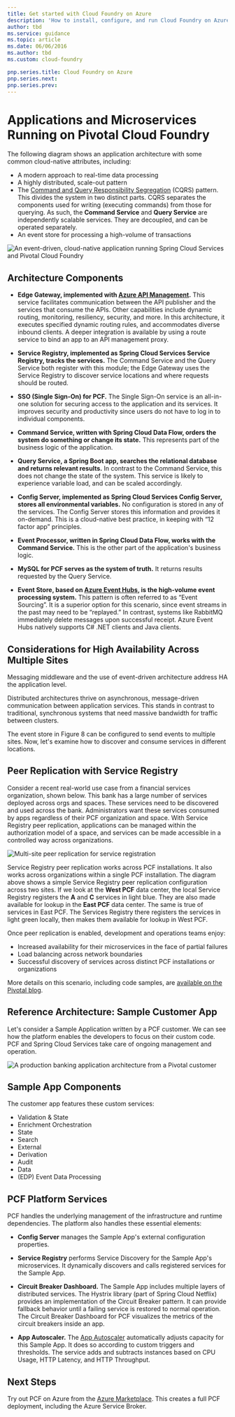 ```yaml
---
title: Get started with Cloud Foundry on Azure
description: 'How to install, configure, and run Cloud Foundry on Azure.'
author: tbd
ms.service: guidance
ms.topic: article
ms.date: 06/06/2016
ms.author: tbd
ms.custom: cloud-foundry

pnp.series.title: Cloud Foundry on Azure
pnp.series.next: 
pnp.series.prev: 
---
```


# Applications and Microservices Running on Pivotal Cloud Foundry

The following diagram shows an application architecture with some common cloud-native attributes, including:

- A modern approach to real-time data processing
- A highly distributed, scale-out pattern
- The [Command and Query Responsibility Segregation](/azure/architecture/patterns/cqrs) (CQRS) pattern. This divides the system in two distinct parts. CQRS separates the components used for writing (executing commands) from those for querying. As such, the **Command Service** and **Query Service** are independently scalable services. They are decoupled, and can be operated separately.
- An event store for processing a high-volume of transactions

![An event-driven, cloud-native application running Spring Cloud Services and Pivotal Cloud Foundry](./images/applications-and-microservices/Event-driven-cloud-native-application-running-Spring-Cloud-Services-and-Pivotal-Cloud-Foundry.png)

## Architecture Components

- **Edge Gateway, implemented with [Azure API Management](https://azure.microsoft.com/services/api-management/).** This service facilitates communication between the API publisher and the services that consume the APIs. Other capabilities include dynamic routing, monitoring, resiliency, security, and more. In this architecture, it executes specified dynamic routing rules, and accommodates diverse inbound clients. A deeper integration is available by using a route service to bind an app to an API management proxy.

- **Service Registry, implemented as Spring Cloud Services Service Registry, tracks the services.** The Command Service and the Query Service both register with this module; the Edge Gateway uses the Service Registry to discover service locations and where requests should be routed.

- **SSO (Single Sign-On) for PCF.** The Single Sign-On service is an all-in-one solution for securing access to the application and its services. It improves security and productivity since users do not have to log in to individual components.

- **Command Service, written with Spring Cloud Data Flow, orders the system do something or change its state.** This represents part of the business logic of the application.

- **Query Service, a Spring Boot app, searches the relational database and returns relevant results.** In contrast to the Command Service, this does not change the state of the system. This service is likely to experience variable load, and can be scaled accordingly.

- **Config Server, implemented as Spring Cloud Services Config Server, stores all environmental variables.** No configuration is stored in any of the services. The Config Server stores this information and provides it on-demand. This is a cloud-native best practice, in keeping with “12 factor app” principles.

- **Event Processor, written in Spring Cloud Data Flow, works with the Command Service.** This is the other part of the application's business logic.

- **MySQL for PCF serves as the system of truth.** It returns results requested by the Query Service.

- **Event Store, based on [Azure Event Hubs](https://azure.microsoft.com/services/event-hubs/), is the high-volume event processing system.** This pattern is often referred to as “Event Sourcing”. It is a superior option for this scenario, since event streams in the past may need to be “replayed.” In contrast, systems like RabbitMQ immediately delete messages upon successful receipt. Azure Event Hubs natively supports C\# .NET clients and Java clients.

## Considerations for High Availability Across Multiple Sites

Messaging middleware and the use of event-driven architecture address HA the application level.

Distributed architectures thrive on asynchronous, message-driven communication between application services. This stands in contrast to traditional, synchronous systems that need massive bandwidth for traffic between clusters.

The event store in Figure 8 can be configured to send events to multiple sites. Now, let's examine how to discover and consume services in different locations.

## Peer Replication with Service Registry

Consider a recent real-world use case from a financial services organization, shown below. This bank has a large number of services deployed across orgs and spaces. These services need to be discovered and used across the bank. Administrators want these services consumed by apps regardless of their PCF organization and space. With Service Registry peer replication, applications can be managed within the authorization model of a space, and services can be made accessible in a controlled way across organizations.

![ Multi-site peer replication for service registration](./images/applications-and-microservices/Multi-site-peer-replication-for-service-registration.png)

Service Registry peer replication works across PCF installations. It also works across organizations within a single PCF installation. The diagram above shows a simple Service Registry peer replication configuration across two sites. If we look at the **West PCF** data center, the local Service Registry registers the **A** and **C** services in light blue. They are also made available for lookup in the **East PCF** data center. The same is true of services in East PCF. The Services Registry there registers the services in light green locally, then makes them available for lookup in West PCF.

Once peer replication is enabled, development and operations teams enjoy:

- Increased availability for their microservices in the face of partial failures
- Load balancing across network boundaries
- Successful discovery of services across distinct PCF installations or organizations

More details on this scenario, including code samples, are [available on the Pivotal blog](https://content.pivotal.io/blog/new-in-spring-cloud-services-1-2-multi-site-service-discovery).

## Reference Architecture: Sample Customer App

Let's consider a Sample Application written by a PCF customer. We can see how the platform enables the developers to focus on their custom code. PCF and Spring Cloud Services take care of ongoing management and operation.

![A production banking application architecture from a Pivotal customer](./images/applications-and-microservices/Production-financial-services-application-architecture-from-Pivotal-customer.png)

## Sample App Components

The customer app features these custom services:

- Validation & State
- Enrichment Orchestration
- State
- Search
- External
- Derivation
- Audit
- Data
- (EDP) Event Data Processing

## PCF Platform Services

PCF handles the underlying management of the infrastructure and runtime dependencies. The platform also handles these essential elements:

- **Config Server** manages the Sample App's external configuration properties.

- **Service Registry** performs Service Discovery for the Sample App's microservices. It dynamically discovers and calls registered services for the Sample App.

- **Circuit Breaker Dashboard.** The Sample App includes multiple layers of distributed services. The Hystrix library (part of Spring Cloud Netflix) provides an implementation of the Circuit Breaker pattern. It can provide fallback behavior until a failing service is restored to normal operation. The Circuit Breaker Dashboard for PCF visualizes the metrics of the circuit breakers inside an app.

- **App Autoscaler.** The [App Autoscaler](http://docs.pivotal.io/pivotalcf/1-9/appsman-services/autoscaler/using-autoscaler.html) automatically adjusts capacity for this Sample App. It does so according to custom triggers and thresholds. The service adds and subtracts instances based on CPU Usage, HTTP Latency, and HTTP Throughput.

## Next Steps

Try out PCF on Azure from the [Azure Marketplace](https://azuremarketplace.microsoft.com/en-us/marketplace/apps/pivotal.pivotal-cloud-foundry). This creates a full PCF deployment, including the Azure Service Broker. 

